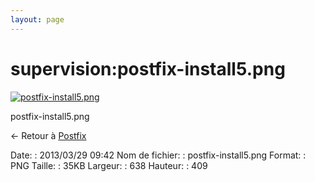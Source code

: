 ```yaml
---
layout: page
---
```


supervision:postfix-install5.png
================================

[![postfix-install5.png](..//assets/media/supervision/postfix-install5.png@cache=&w=638&h=409 "postfix-install5.png")](..//assets/media/supervision/postfix-install5.png@cache= "Afficher le fichier original")

postfix-install5.png

← Retour à [Postfix](../../infra/postfix.html "infra:postfix")

Date:
:   2013/03/29 09:42
Nom de fichier:
:   postfix-install5.png
Format:
:   PNG
Taille:
:   35KB
Largeur:
:   638
Hauteur:
:   409

